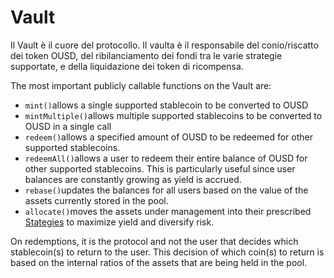 # Vault

Il Vault è il cuore del protocollo. Il vaulta è il responsabile del conio/riscatto dei token OUSD, del ribilanciamento dei fondi tra le varie strategie supportate, e della liquidazione dei token di ricompensa.

The most important publicly callable functions on the Vault are:

* `mint()`allows a single supported stablecoin to be converted to OUSD
* `mintMultiple()`allows multiple supported stablecoins to be converted to OUSD in a single call
* `redeem()`allows a specified amount of OUSD to be redeemed for other supported stablecoins.
* `redeemAll()`allows a user to redeem their entire balance of OUSD for other supported stablecoins. This is particularly useful since user balances are constantly growing as yield is accrued.
* `rebase()`updates the balances for all users based on the value of the assets currently stored in the pool.
* `allocate()`moves the assets under management into their prescribed [Stategies](strategies.md) to maximize yield and diversify risk.

On redemptions, it is the protocol and not the user that decides which stablecoin\(s\) to return to the user. This decision of which coin\(s\) to return is based on the internal ratios of the assets that are being held in the pool.



